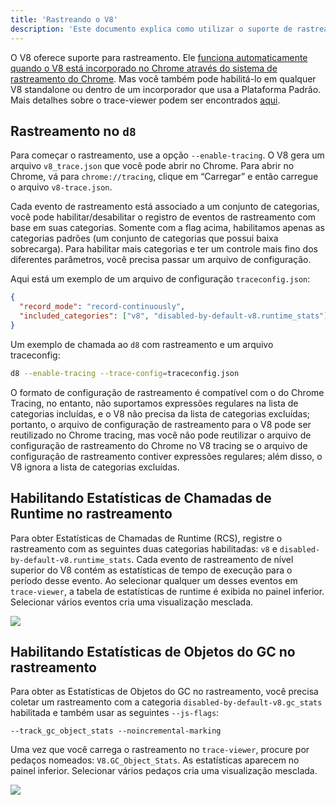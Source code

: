 ```yaml
---
title: 'Rastreando o V8'
description: 'Este documento explica como utilizar o suporte de rastreamento incorporado do V8.'
---
```

O V8 oferece suporte para rastreamento. Ele [funciona automaticamente quando o V8 está incorporado no Chrome através do sistema de rastreamento do Chrome](/docs/rcs). Mas você também pode habilitá-lo em qualquer V8 standalone ou dentro de um incorporador que usa a Plataforma Padrão. Mais detalhes sobre o trace-viewer podem ser encontrados [aqui](https://github.com/catapult-project/catapult/blob/master/tracing/README.md).

## Rastreamento no `d8`

Para começar o rastreamento, use a opção `--enable-tracing`. O V8 gera um arquivo `v8_trace.json` que você pode abrir no Chrome. Para abrir no Chrome, vá para `chrome://tracing`, clique em “Carregar” e então carregue o arquivo `v8-trace.json`.

Cada evento de rastreamento está associado a um conjunto de categorias, você pode habilitar/desabilitar o registro de eventos de rastreamento com base em suas categorias. Somente com a flag acima, habilitamos apenas as categorias padrões (um conjunto de categorias que possui baixa sobrecarga). Para habilitar mais categorias e ter um controle mais fino dos diferentes parâmetros, você precisa passar um arquivo de configuração.

Aqui está um exemplo de um arquivo de configuração `traceconfig.json`:

```json
{
  "record_mode": "record-continuously",
  "included_categories": ["v8", "disabled-by-default-v8.runtime_stats"]
}
```

Um exemplo de chamada ao `d8` com rastreamento e um arquivo traceconfig:

```bash
d8 --enable-tracing --trace-config=traceconfig.json
```

O formato de configuração de rastreamento é compatível com o do Chrome Tracing, no entanto, não suportamos expressões regulares na lista de categorias incluídas, e o V8 não precisa da lista de categorias excluídas; portanto, o arquivo de configuração de rastreamento para o V8 pode ser reutilizado no Chrome tracing, mas você não pode reutilizar o arquivo de configuração de rastreamento do Chrome no V8 tracing se o arquivo de configuração de rastreamento contiver expressões regulares; além disso, o V8 ignora a lista de categorias excluídas.

## Habilitando Estatísticas de Chamadas de Runtime no rastreamento

Para obter Estatísticas de Chamadas de Runtime (<abbr>RCS</abbr>), registre o rastreamento com as seguintes duas categorias habilitadas: `v8` e `disabled-by-default-v8.runtime_stats`. Cada evento de rastreamento de nível superior do V8 contém as estatísticas de tempo de execução para o período desse evento. Ao selecionar qualquer um desses eventos em `trace-viewer`, a tabela de estatísticas de runtime é exibida no painel inferior. Selecionar vários eventos cria uma visualização mesclada.

![](/_img/docs/trace/runtime-stats.png)

## Habilitando Estatísticas de Objetos do GC no rastreamento

Para obter as Estatísticas de Objetos do GC no rastreamento, você precisa coletar um rastreamento com a categoria `disabled-by-default-v8.gc_stats` habilitada e também usar as seguintes `--js-flags`:

```
--track_gc_object_stats --noincremental-marking
```

Uma vez que você carrega o rastreamento no `trace-viewer`, procure por pedaços nomeados: `V8.GC_Object_Stats`. As estatísticas aparecem no painel inferior. Selecionar vários pedaços cria uma visualização mesclada.

![](/_img/docs/trace/gc-stats.png)
